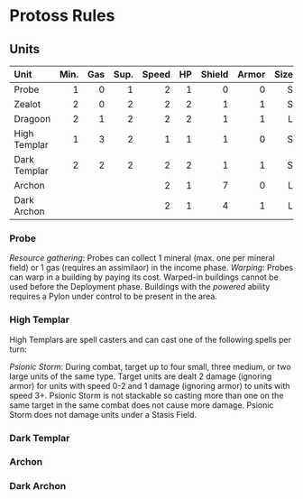 # Protoss Rules

## Units 

Unit           | Min. | Gas | Sup. | Speed | HP | Shield | Armor | Size | Range | Ground | Air | Sight |
:------------- | ---: | --: | ---: | ----: | -: | -----: | ----: | ---: | ----: | -----: | --: | ----: |
Probe          | 1    | 0   | 1    |     2 |  1 |      0 |     0 |    S |     1 |    1/2 |     |     8 | 
Zealot         | 2    | 0   | 2    |     2 |  2 |      1 |     1 |    S |     1 |      2 |     |     7 |
Dragoon        | 2    | 1   | 2    |     2 |  2 |      1 |     1 |    L |     4 |     2e |     |     8 |
High Templar   | 1    | 3   | 2    |     1 |  1 |      1 |     0 |    S |       |        |     |     7 |
Dark Templar   | 2    | 2   | 2    |     2 |  2 |      1 |     1 |    S |     1 |      4 |     |     8 |
Archon         |      |     |      |     2 |  1 |      7 |     0 |    L |     2 |     5s |     |     8 |
Dark Archon    |      |     |      |     2 |  1 |      4 |     1 |    L |       |        |     |    10 |

### Probe

_Resource gathering_: Probes can collect 1 mineral (max. one per mineral field) or 1 gas (requires an assimilaor) in the income phase.
_Warping_: Probes can warp in a building by paying its cost. Warped-in buildings cannot be used before the Deployment phase. 
Buildings with the _powered_ ability requires a Pylon under control to be present in the area. 

### High Templar

High Templars are spell casters and can cast one of the following spells per turn:

_Psionic Storm_: During combat, target up to four small, three medium, or two large units of the same type. Target units are dealt 2 damage (ignoring armor) for units with speed 0-2 and 1 damage (ignoring armor) to units with speed 3+. Psionic Storm is not stackable so casting more than one on the same target in the same combat does not cause more damage. Psionic Storm does not damage units under a Stasis Field.

### Dark Templar


### Archon

### Dark Archon
